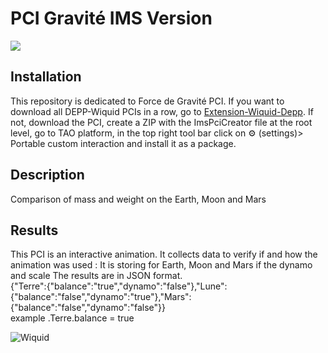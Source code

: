 # PCI Gravité IMS Version

<img src="https://www.wiquid.fr/projects/depp/PCI-icons/forcegravite.svg">

## Installation 
This repository is dedicated to Force de Gravité PCI. If you want to download all DEPP-Wiquid PCIs in a row, go to [Extension-Wiquid-Depp](https://github.com/janfix/Extension-Wiquid-Depp).
If not, download the PCI, create a ZIP with the ImsPciCreator file at the root level, go to TAO platform, in the top right tool bar click on ⚙️ (settings)> Portable custom interaction and install it as a package.

## Description
Comparison of mass and weight on the Earth, Moon and Mars

## Results
This PCI is an interactive animation. It collects data to verify if and how the animation was used : 
It is storing for Earth, Moon and Mars if the dynamo and scale
The results are in JSON format.
<br/>{"Terre":{"balance":"true","dynamo":"false"},"Lune":{"balance":"false","dynamo":"true"},"Mars":{"balance":"false","dynamo":"false"}}
<br/> example .Terre.balance = true

<img src="https://www.wiquid.fr/wp-content/uploads/2021/12/cropped-cropped-WonderP50.png" alt="Wiquid" title="Wiquid">